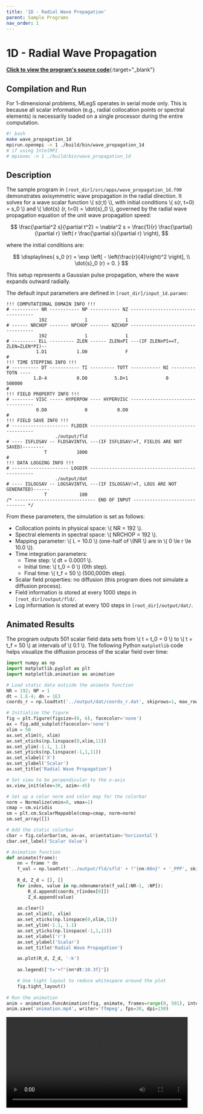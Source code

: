 ```yaml
---
title: '1D - Radial Wave Propagation'
parent: Sample Programs
nav_order: 1
---
```

# 1D - Radial Wave Propagation
[**Click to view the program's source code**](https://github.com/UCBCFD/MLegS/blob/modern/src/apps/wave_propagation_1d.f90){:target="_blank"}

## Compilation and Run
For 1-dimensional problems, MLegS operates in serial mode only. This is because all scalar information (e.g., radial collocation points or spectral elements) is necessarily loaded on a single processor during the entire computation.

```bash
#! bash
make wave_propagation_1d
mpirun.openmpi -n 1 ./build/bin/wave_propagation_1d
# if using IntelMPI
# mpiexec -n 1 ./build/bin/wave_propagation_1d
```

## Description
The sample program in `[root_dir]/src/apps/wave_propagation_1d.f90` demonstrates axisymmetric wave propagation in the radial direction. It solves for a wave scalar function \\( s(r,t) \\), with initial conditions \\( s(r, t=0) = s_0 \\) and \\( \dot{s} (r, t=0) = \dot{s}_0 \\), governed by the radial wave propagation equation of the unit wave propagation speed:

$$
\frac{\partial^2 s}{\partial t^2} = \nabla^2 s = \frac{1}{r} \frac{\partial}{\partial r} \left( r \frac{\partial s}{\partial r} \right),
$$

where the initial conditions are:

$$
\displaylines{ 
s_0 (r) = \exp \left[ - \left(\frac{r}{4}\right)^2 \right], \\
\dot{s}_0 (r) = 0.
}
$$

This setup represents a Gaussian pulse propagation, where the wave expands outward radially.

The default input parameters are defined in `[root_dir]/input_1d.params`:

```
!!! COMPUTATIONAL DOMAIN INFO !!!
# ---------- NR ----------- NP ----------- NZ ----------------------------------
            192              1              1    
# ------ NRCHOP ------- NPCHOP ------- NZCHOP ----------------------------------
            192              1              1    
# --------- ELL --------- ZLEN ------ ZLENxPI ---(IF ZLENxPI==T, ZLEN=ZLEN*PI)--
           1.D1           1.D0              F
#
!!! TIME STEPPING INFO !!!
# ---------- DT ----------- TI --------- TOTT ----------- NI --------- TOTN ----
          1.D-4           0.D0          5.D+1              0         500000
#
!!! FIELD PROPERTY INFO !!!
# -------- VISC ----- HYPERPOW ---- HYPERVISC ----------------------------------
           0.D0              0           0.D0
#
!!! FIELD SAVE INFO !!!
# --------------------- FLDDIR -------------------------------------------------
                  ./output/fld
# ---- ISFLDSAV -- FLDSAVINTVL ---(IF ISFLDSAV!=T, FIELDS ARE NOT SAVED)--------
              T           1000
#
!!! DATA LOGGING INFO !!!
# --------------------- LOGDIR -------------------------------------------------
                  ./output/dat
# ---- ISLOGSAV -- LOGSAVINTVL ---(IF ISLOGSAV!=T, LOGS ARE NOT GENERATED)------
              T            100
/* ------------------------------ END OF INPUT ------------------------------ */
```

From these parameters, the simulation is set as follows:
- Collocation points in physical space: \\( NR = 192 \\).
- Spectral elements in spectral space: \\( NRCHOP = 192 \\).
- Mapping parameter: \\( L = 10.0 \\) (one-half of \\(NR \\) are in \\( 0 \le r \le 10.0 \\)).
- Time integration parameters:
  - Time step: \\( dt = 0.0001 \\).
  - Initial time: \\( t_0 = 0 \\) (0th step).
  - Final time: \\( t_f = 50 \\) (500,000th step).
- Scalar field properties: no diffusion (this program does not simulate a diffusion process).
- Field information is stored at every 1000 steps in `[root_dir]/output/fld/`.
- Log information is stored at every 100 steps in `[root_dir]/output/dat/`.

## Animated Results

The program outputs 501 scalar field data sets from \\( t = t_0 = 0 \\) to \\( t = t_f = 50 \\) at intervals of \\( 0.1 \\). The following Python `matplotlib` code helps visualize the diffusion process of the scalar field over time:

```python
import numpy as np
import matplotlib.pyplot as plt
import matplotlib.animation as animation

# Load static data outside the animate function
NR = 192; NP = 1
dt = 1.E-4; dn = 1E3
coords_r = np.loadtxt('../output/dat/coords_r.dat', skiprows=1, max_rows=NR)

# Initialize the figure
fig = plt.figure(figsize=(6, 6), facecolor='none')
ax = fig.add_subplot(facecolor='none')
xlim = 50
ax.set_xlim(0, xlim)
ax.set_xticks(np.linspace(0,xlim,11))
ax.set_ylim(-1.1, 1.1)
ax.set_yticks(np.linspace(-1,1,11))
ax.set_xlabel('X')
ax.set_ylabel('Scalar')
ax.set_title('Radial Wave Propagation')

# Set view to be perpendicular to the x-axis
ax.view_init(elev=30, azim=-45)

# Set up a color norm and color map for the colorbar
norm = Normalize(vmin=0, vmax=1)
cmap = cm.viridis
sm = plt.cm.ScalarMappable(cmap=cmap, norm=norm)
sm.set_array([])

# Add the static colorbar
cbar = fig.colorbar(sm, ax=ax, orientation='horizontal')
cbar.set_label('Scalar Value')

# Animation function
def animate(frame):
    nn = frame * dn
    f_val = np.loadtxt('../output/fld/sfld' + f"{nn:06n}" + '_PPP', skiprows=1, max_rows=NR)
    
    R_d, Z_d = [], []
    for index, value in np.ndenumerate(f_val[:NR-1, :NP]):
        R_d.append(coords_r[index[0]])
        Z_d.append(value)
    
    ax.clear()
    ax.set_xlim(0, xlim)
    ax.set_xticks(np.linspace(0,xlim,11))
    ax.set_ylim(-1.1, 1.1)
    ax.set_yticks(np.linspace(-1,1,11))
    ax.set_xlabel('r')
    ax.set_ylabel('Scalar')
    ax.set_title('Radial Wave Propagation')

    ax.plot(R_d, Z_d, '-k')
    
    ax.legend(['t='+f"{nn*dt:10.3f}"])

    # Use tight layout to reduce whitespace around the plot
    fig.tight_layout()
    
# Run the animation
anim = animation.FuncAnimation(fig, animate, frames=range(0, 501), interval=50)
anim.save('animation.mp4', writer='ffmpeg', fps=30, dpi=150)
```

<video controls loop class="d-block mx-auto" style="width:100%; max-width:480px">
  <source src="{{ '/assets/videos/radial_wave_propagation_result.mp4' | relative_url }}" type="video/mp4">
</video>
